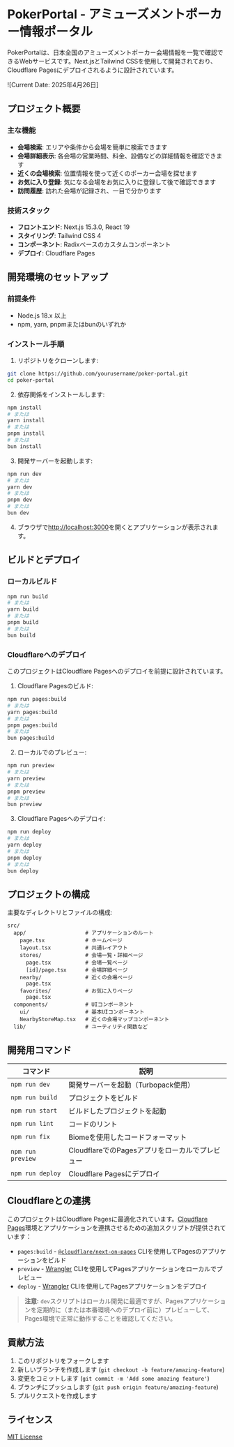 # PokerPortal - アミューズメントポーカー情報ポータル

PokerPortalは、日本全国のアミューズメントポーカー会場情報を一覧で確認できるWebサービスです。Next.jsとTailwind CSSを使用して開発されており、Cloudflare Pagesにデプロイされるように設計されています。

![Current Date: 2025年4月26日]

## プロジェクト概要

### 主な機能
- **会場検索**: エリアや条件から会場を簡単に検索できます
- **会場詳細表示**: 各会場の営業時間、料金、設備などの詳細情報を確認できます
- **近くの会場検索**: 位置情報を使って近くのポーカー会場を探せます
- **お気に入り登録**: 気になる会場をお気に入りに登録して後で確認できます
- **訪問履歴**: 訪れた会場が記録され、一目で分かります

### 技術スタック
- **フロントエンド**: Next.js 15.3.0, React 19
- **スタイリング**: Tailwind CSS 4
- **コンポーネント**: Radixベースのカスタムコンポーネント
- **デプロイ**: Cloudflare Pages

## 開発環境のセットアップ

### 前提条件
- Node.js 18.x 以上
- npm, yarn, pnpmまたはbunのいずれか

### インストール手順

1. リポジトリをクローンします:
```bash
git clone https://github.com/yourusername/poker-portal.git
cd poker-portal
```

2. 依存関係をインストールします:
```bash
npm install
# または
yarn install
# または
pnpm install
# または
bun install
```

3. 開発サーバーを起動します:
```bash
npm run dev
# または
yarn dev
# または
pnpm dev
# または
bun dev
```

4. ブラウザで[http://localhost:3000](http://localhost:3000)を開くとアプリケーションが表示されます。

## ビルドとデプロイ

### ローカルビルド
```bash
npm run build
# または
yarn build
# または
pnpm build
# または
bun build
```

### Cloudflareへのデプロイ
このプロジェクトはCloudflare Pagesへのデプロイを前提に設計されています。

1. Cloudflare Pagesのビルド:
```bash
npm run pages:build
# または
yarn pages:build
# または
pnpm pages:build
# または
bun pages:build
```

2. ローカルでのプレビュー:
```bash
npm run preview
# または
yarn preview
# または
pnpm preview
# または
bun preview
```

3. Cloudflare Pagesへのデプロイ:
```bash
npm run deploy
# または
yarn deploy
# または
pnpm deploy
# または
bun deploy
```

## プロジェクトの構成

主要なディレクトリとファイルの構成:

```
src/
  app/                   # アプリケーションのルート
    page.tsx             # ホームページ
    layout.tsx           # 共通レイアウト
    stores/              # 会場一覧・詳細ページ
      page.tsx           # 会場一覧ページ
      [id]/page.tsx      # 会場詳細ページ
    nearby/              # 近くの会場ページ
      page.tsx
    favorites/           # お気に入りページ 
      page.tsx
  components/            # UIコンポーネント
    ui/                  # 基本UIコンポーネント
    NearbyStoreMap.tsx   # 近くの会場マップコンポーネント
  lib/                   # ユーティリティ関数など
```

## 開発用コマンド

| コマンド | 説明 |
|----------|------|
| `npm run dev` | 開発サーバーを起動（Turbopack使用） |
| `npm run build` | プロジェクトをビルド |
| `npm run start` | ビルドしたプロジェクトを起動 |
| `npm run lint` | コードのリント |
| `npm run fix` | Biomeを使用したコードフォーマット |
| `npm run preview` | CloudflareでのPagesアプリをローカルでプレビュー |
| `npm run deploy` | Cloudflare Pagesにデプロイ |

## Cloudflareとの連携

このプロジェクトはCloudflare Pagesに最適化されています。[Cloudflare Pages](https://pages.cloudflare.com/)環境とアプリケーションを連携させるための追加スクリプトが提供されています：

- `pages:build` - [`@cloudflare/next-on-pages`](https://github.com/cloudflare/next-on-pages) CLIを使用してPagesのアプリケーションをビルド
- `preview` - [Wrangler](https://developers.cloudflare.com/workers/wrangler/) CLIを使用してPagesアプリケーションをローカルでプレビュー
- `deploy` - [Wrangler](https://developers.cloudflare.com/workers/wrangler/) CLIを使用してPagesアプリケーションをデプロイ

> __注意:__ `dev`スクリプトはローカル開発に最適ですが、Pagesアプリケーションを定期的に（または本番環境へのデプロイ前に）プレビューして、Pages環境で正常に動作することを確認してください。

## 貢献方法

1. このリポジトリをフォークします
2. 新しいブランチを作成します (`git checkout -b feature/amazing-feature`)
3. 変更をコミットします (`git commit -m 'Add some amazing feature'`)
4. ブランチにプッシュします (`git push origin feature/amazing-feature`)
5. プルリクエストを作成します

## ライセンス

[MIT License](LICENSE)
